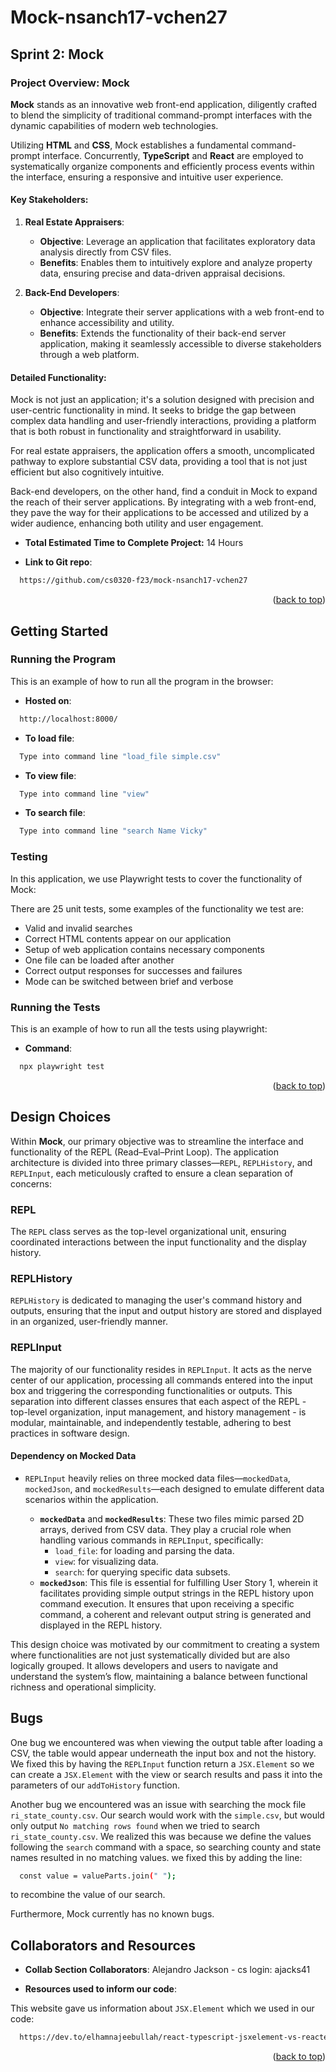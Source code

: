 # Mock-nsanch17-vchen27

<!-- ABOUT THE PROJECT -->

## Sprint 2: Mock

### Project Overview: Mock

**Mock** stands as an innovative web front-end application, diligently crafted to blend the simplicity of traditional command-prompt interfaces with the dynamic capabilities of modern web technologies.

Utilizing **HTML** and **CSS**, Mock establishes a fundamental command-prompt interface. Concurrently, **TypeScript** and **React** are employed to systematically organize components and efficiently process events within the interface, ensuring a responsive and intuitive user experience.

#### Key Stakeholders:

1. **Real Estate Appraisers**:

   - **Objective**: Leverage an application that facilitates exploratory data analysis directly from CSV files.
   - **Benefits**: Enables them to intuitively explore and analyze property data, ensuring precise and data-driven appraisal decisions.

2. **Back-End Developers**:
   - **Objective**: Integrate their server applications with a web front-end to enhance accessibility and utility.
   - **Benefits**: Extends the functionality of their back-end server application, making it seamlessly accessible to diverse stakeholders through a web platform.

#### Detailed Functionality:

Mock is not just an application; it's a solution designed with precision and user-centric functionality in mind. It seeks to bridge the gap between complex data handling and user-friendly interactions, providing a platform that is both robust in functionality and straightforward in usability.

For real estate appraisers, the application offers a smooth, uncomplicated pathway to explore substantial CSV data, providing a tool that is not just efficient but also cognitively intuitive.

Back-end developers, on the other hand, find a conduit in Mock to expand the reach of their server applications. By integrating with a web front-end, they pave the way for their applications to be accessed and utilized by a wider audience, enhancing both utility and user engagement.

- **Total Estimated Time to Complete Project:** 14 Hours

- **Link to Git repo**:

```sh
  https://github.com/cs0320-f23/mock-nsanch17-vchen27
```

<p align="right">(<a href="#readme-top">back to top</a>)</p>

<!-- GETTING STARTED -->

## Getting Started

### Running the Program

This is an example of how to run all the program in the browser:

- **Hosted on**:

```sh
  http://localhost:8000/
```

- **To load file**:

```sh
  Type into command line "load_file simple.csv"
```

- **To view file**:

```sh
  Type into command line "view"
```

- **To search file**:

```sh
  Type into command line "search Name Vicky"
```

### Testing

In this application, we use Playwright tests to cover the functionality of Mock:

There are 25 unit tests, some examples of the functionality we test are:

- Valid and invalid searches
- Correct HTML contents appear on our application
- Setup of web application contains necessary components
- One file can be loaded after another
- Correct output responses for successes and failures
- Mode can be switched between brief and verbose

### Running the Tests

This is an example of how to run all the tests using playwright:

- **Command**:

```sh
  npx playwright test
```

<p align="right">(<a href="#readme-top">back to top</a>)</p>

<!-- Design Choices -->

## Design Choices

Within **Mock**, our primary objective was to streamline the interface and functionality of the REPL (Read–Eval–Print Loop). The application architecture is divided into three primary classes—`REPL`, `REPLHistory`, and `REPLInput`, each meticulously crafted to ensure a clean separation of concerns:

### REPL

The `REPL` class serves as the top-level organizational unit, ensuring coordinated interactions between the input functionality and the display history.

### REPLHistory

`REPLHistory` is dedicated to managing the user's command history and outputs, ensuring that the input and output history are stored and displayed in an organized, user-friendly manner.

### REPLInput

The majority of our functionality resides in `REPLInput`. It acts as the nerve center of our application, processing all commands entered into the input box and triggering the corresponding functionalities or outputs. This separation into different classes ensures that each aspect of the REPL - top-level organization, input management, and history management - is modular, maintainable, and independently testable, adhering to best practices in software design.

#### Dependency on Mocked Data

- `REPLInput` heavily relies on three mocked data files—`mockedData`, `mockedJson`, and `mockedResults`—each designed to emulate different data scenarios within the application.

  - **`mockedData`** and **`mockedResults`**: These two files mimic parsed 2D arrays, derived from CSV data. They play a crucial role when handling various commands in `REPLInput`, specifically:
    - `load_file`: for loading and parsing the data.
    - `view`: for visualizing data.
    - `search`: for querying specific data subsets.
  - **`mockedJson`**: This file is essential for fulfilling User Story 1, wherein it facilitates providing simple output strings in the REPL history upon command execution. It ensures that upon receiving a specific command, a coherent and relevant output string is generated and displayed in the REPL history.

This design choice was motivated by our commitment to creating a system where functionalities are not just systematically divided but are also logically grouped. It allows developers and users to navigate and understand the system’s flow, maintaining a balance between functional richness and operational simplicity.

<!-- Bugs -->

## Bugs

One bug we encountered was when viewing the output table after loading a CSV, the table would appear underneath the input box and not the history. We fixed this by having the `REPLInput` function return a `JSX.Element` so we can create a `JSX.Element` with the view or search results and pass it into the parameters of our `addToHistory` function.

Another bug we encountered was an issue with searching the mock file `ri_state_county.csv`. Our search would work with the `simple.csv`, but would only output `No matching rows found` when we tried to search `ri_state_county.csv`. We realized this was because we define the values following the `search` command with a space, so searching county and state names resulted in no matching values. we fixed this by adding the line:

```sh
  const value = valueParts.join(" ");
```

to recombine the value of our search.

Furthermore, Mock currently has no known bugs.

## Collaborators and Resources

- **Collab Section Collaborators**:
  Alejandro Jackson - cs login: ajacks41

- **Resources used to inform our code**:

This website gave us information about `JSX.Element` which we used in our code:

```sh
  https://dev.to/elhamnajeebullah/react-typescript-jsxelement-vs-reactelement-and-which-one-to-use-it-with-functional-component-2oa6#:~:text=Element
```

<p align="right">(<a href="#readme-top">back to top</a>)</p>
